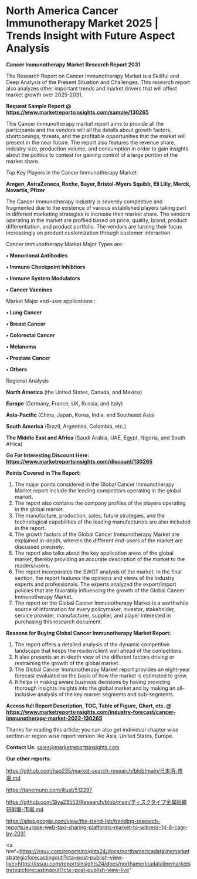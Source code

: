 # North America Cancer Immunotherapy Market 2025 | Trends Insight with Future Aspect Analysis

<strong>Cancer Immunotherapy Market Research Report 2031</strong>

The Research Report on Cancer Immunotherapy Market is a Skillful and Deep Analysis of the Present Situation and Challenges. This research report also analyzes other important trends and market drivers that will affect market growth over 2025-2031.

<strong>Request Sample Report @ <a href=https://www.marketreportsinsights.com/sample/130265>https://www.marketreportsinsights.com/sample/130265</a></strong>

This Cancer Immunotherapy market report aims to provide all the participants and the vendors will all the details about growth factors, shortcomings, threats, and the profitable opportunities that the market will present in the near future. The report also features the revenue share, industry size, production volume, and consumption in order to gain insights about the politics to contest for gaining control of a large portion of the market share.

Top Key Players in the Cancer Immunotherapy Market:

<strong>Amgen, AstraZeneca, Roche, Bayer, Bristol-Myers Squibb, Eli Lilly, Merck, Novartis, Pfizer</strong>

The Cancer Immunotherapy Industry is severely competitive and fragmented due to the existence of various established players taking part in different marketing strategies to increase their market share. The vendors operating in the market are profiled based on price, quality, brand, product differentiation, and product portfolio. The vendors are turning their focus increasingly on product customization through customer interaction.

Cancer Immunotherapy Market Major Types are:

<strong>• Monoclonal Antibodies

• Immune Checkpoint Inhibitors

• Immune System Modulators

• Cancer Vaccines</strong>

Market Major end-user applications :

<strong>• Lung Cancer

• Breast Cancer

• Colorectal Cancer

• Melanoma

• Prostate Cancer

• Others</strong>

Regional Analysis

</u><strong><b>North America</b></strong> (the United States, Canada, and Mexico)

<strong><b>Europe </b></strong>(Germany, France, UK, Russia, and Italy)

<strong><b>Asia-Pacific</b></strong> (China, Japan, Korea, India, and Southeast Asia)

<strong><b>South America</b></strong> (Brazil, Argentina, Colombia, etc.)

<strong><b>The Middle East and Africa</b></strong> (Saudi Arabia, UAE, Egypt, Nigeria, and South Africa)

<strong>Go For Interesting Discount Here: <a href=https://www.marketreportsinsights.com/discount/130265>https://www.marketreportsinsights.com/discount/130265</a></strong>

<strong>Points Covered in The Report:</strong>
<ol>
  <li>The major points considered in the Global Cancer Immunotherapy Market report include the leading competitors operating in the global market.</li>
  <li>The report also contains the company profiles of the players operating in the global market.</li>
  <li>The manufacture, production, sales, future strategies, and the technological capabilities of the leading manufacturers are also included in the report.</li>
  <li>The growth factors of the Global Cancer Immunotherapy Market are explained in-depth, wherein the different end-users of the market are discussed precisely.</li>
  <li>The report also talks about the key application areas of the global market, thereby providing an accurate description of the market to the readers/users.</li>
  <li>The report incorporates the SWOT analysis of the market. In the final section, the report features the opinions and views of the industry experts and professionals. The experts analyzed the export/import policies that are favorably influencing the growth of the Global Cancer Immunotherapy Market.</li>
  <li>The report on the Global Cancer Immunotherapy Market is a worthwhile source of information for every policymaker, investor, stakeholder, service provider, manufacturer, supplier, and player interested in purchasing this research document.</li>
</ol>
<strong>Reasons for Buying Global Cancer Immunotherapy Market Report:</strong>

<ol>
  <li>The report offers a detailed analysis of the dynamic competitive landscape that keeps the reader/client well ahead of the competitors.</li>
  <li>It also presents an in-depth view of the different factors driving or restraining the growth of the global market.</li>
  <li>The Global Cancer Immunotherapy Market report provides an eight-year forecast evaluated on the basis of how the market is estimated to grow.</li>
  <li>It helps in making aware business decisions by having providing thorough insights insights into the global market and by making an all-inclusive analysis of the key market segments and sub-segments.</li>
</ol>
<strong>Access full Report Description, TOC, Table of Figure, Chart, etc. @ <a href=https://www.marketreportsinsights.com/industry-forecast/cancer-immunotherapy-market-2022-130265>https://www.marketreportsinsights.com/industry-forecast/cancer-immunotherapy-market-2022-130265</a></strong>


Thanks for reading this article; you can also get individual chapter wise section or region wise report version like Asia, United States, Europe.

<strong>Contact Us:</strong>
sales@marketreportsinsights.com

<strong>Our other reports:</strong>

<a href=https://github.com/haq235/market-search-research/blob/main/日本酒-市場.md>https://github.com/haq235/market-search-research/blob/main/日本酒-市場.md</a>

<a href=https://tanomuno.com/illust/512297>https://tanomuno.com/illust/512297</a>

<a href=https://github.com/Siya23553/Research/blob/main/ディスクタイプ金属組織研削盤-市場.md>https://github.com/Siya23553/Research/blob/main/ディスクタイプ金属組織研削盤-市場.md</a>

<a href=https://sites.google.com/view/the-trend-lab/trending-research-reports/europe-web-taxi-sharing-platforms-market-to-witness-14-8-cagr-by-2031>https://sites.google.com/view/the-trend-lab/trending-research-reports/europe-web-taxi-sharing-platforms-market-to-witness-14-8-cagr-by-2031</a>

<a href=https://issuu.com/reportsinsights24/docs/northamericadatalinemarketstrategicforecastingoutl?cta=post-publish-view-live>https://issuu.com/reportsinsights24/docs/northamericadatalinemarketstrategicforecastingoutl?cta=post-publish-view-live</a>"
